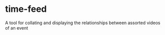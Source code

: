# time-feed
A tool for collating and displaying the relationships between assorted videos of an event
